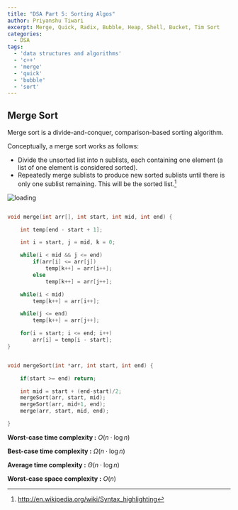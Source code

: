 ```yaml
---
title: "DSA Part 5: Sorting Algos"
author: Priyanshu Tiwari
excerpt: Merge, Quick, Radix, Bubble, Heap, Shell, Bucket, Tim Sort
categories:
  - DSA
tags:
  - 'data structures and algorithms'
  - 'c++'
  - 'merge'
  - 'quick'
  - 'bubble'
  - 'sort'
---
```


## Merge Sort

Merge sort is a divide-and-conquer, comparison-based sorting algorithm.

Conceptually, a merge sort works as follows:

- Divide the unsorted list into n sublists, each containing one element (a list of one element is considered sorted).
- Repeatedly merge sublists to produce new sorted sublists until there is only one sublist remaining. This will be the sorted list.[^1]

[^1]: <http://en.wikipedia.org/wiki/Syntax_highlighting>

![loading](https://upload.wikimedia.org/wikipedia/commons/c/cc/Merge-sort-example-300px.gif)

```cpp

void merge(int arr[], int start, int mid, int end) {

	int temp[end - start + 1];

	int i = start, j = mid, k = 0;

	while(i < mid && j <= end) 
		if(arr[i] <= arr[j])
			temp[k++] = arr[i++];
		else
			temp[k++] = arr[j++];

	while(i < mid) 
		temp[k++] = arr[i++];

	while(j <= end) 
		temp[k++] = arr[j++];

	for(i = start; i <= end; i++)
		arr[i] = temp[i - start];
}


void mergeSort(int *arr, int start, int end) {

	if(start >= end) return; 

    int mid = start + (end-start)/2;
    mergeSort(arr, start, mid);
    mergeSort(arr, mid+1, end);
    merge(arr, start, mid, end);

}
```

**Worst-case time complexity :** $O(n \cdot \log n)$

**Best-case time complexity :** $\Omega (n \cdot \log n)$

**Average time complexity :** $\Theta (n \cdot \log n)$

**Worst-case space complexity :** $O(n)$ 
